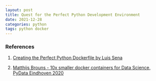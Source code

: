 ```yaml
---
layout: post
title: Quest for the Perfect Python Development Environment
date: 2021-12-28
categories: python
tags: python docker
---
```



### References

1. [Creating the Perfect Python Dockerfile by Luis Sena](https://luis-sena.medium.com/creating-the-perfect-python-dockerfile-51bdec41f1c8)

2. [Matthijs Brouns - 10x smaller docker containers for Data Science, PyData Eindhoven 2020](https://youtu.be/Z1Al4I4Os_A)
